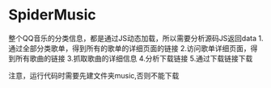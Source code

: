 # SpiderMusic
整个QQ音乐的分类信息，都是通过JS动态加载，所以需要分析源码JS返回data
1.通过全部分类歌单，得到所有的歌单的详细页面的链接
2.访问歌单详细页面，得到所有歌曲的链接
3.抓取歌曲的详细信息
4.分析下载链接
5.通过下载链接下载

注意，运行代码时需要先建文件夹music,否则不能下载
